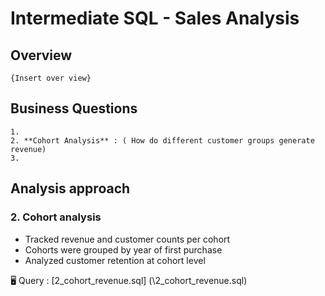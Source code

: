 # Intermediate SQL - Sales Analysis

## Overview
    {Insert over view}

## Business Questions
    1.
    2. **Cohort Analysis** : ( How do different customer groups generate revenue)
    3.

 ## Analysis approach
    
### 2. Cohort analysis
 - Tracked revenue and customer counts per cohort
 - Cohorts were grouped by year of first purchase
 - Analyzed customer retention at cohort level

🖥️ Query : [2_cohort_revenue.sql] (\2_cohort_revenue.sql)
